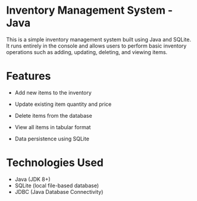 # Inventory Management System - Java 

This is a simple inventory management system built using Java and SQLite. It runs entirely in the console and allows users to perform basic inventory operations such as adding, updating, deleting, and viewing items.

# Features

- Add new items to the inventory
- Update existing item quantity and price
- Delete items from the database
- View all items in tabular format
  
- Data persistence using SQLite

# Technologies Used

- Java (JDK 8+)
- SQLite (local file-based database)
- JDBC (Java Database Connectivity)

